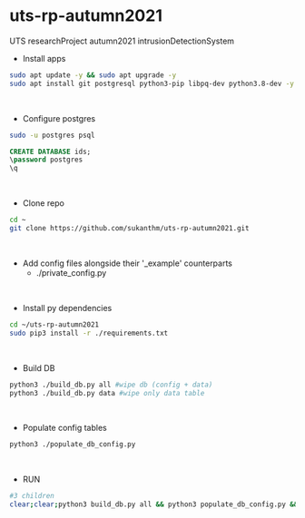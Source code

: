# uts-rp-autumn2021
UTS researchProject autumn2021 intrusionDetectionSystem
<br/>

- Install apps
```bash
sudo apt update -y && sudo apt upgrade -y
sudo apt install git postgresql python3-pip libpq-dev python3.8-dev -y
```
<br/>

- Configure postgres
```bash
sudo -u postgres psql
```
```sql
CREATE DATABASE ids;
\password postgres
\q
```
<br/>

- Clone repo
```bash
cd ~
git clone https://github.com/sukanthm/uts-rp-autumn2021.git
```
<br/>

- Add config files alongside their '_example' counterparts
	- ./private_config.py

<br/>

- Install py dependencies
```bash
cd ~/uts-rp-autumn2021
sudo pip3 install -r ./requirements.txt
```
<br/>

- Build DB
```bash
python3 ./build_db.py all #wipe db (config + data)
python3 ./build_db.py data #wipe only data table
```
<br/>

- Populate config tables
```bash
python3 ./populate_db_config.py
```
<br/>

- RUN
```bash
#3 children
clear;clear;python3 build_db.py all && python3 populate_db_config.py && python3 ids.py 3
```